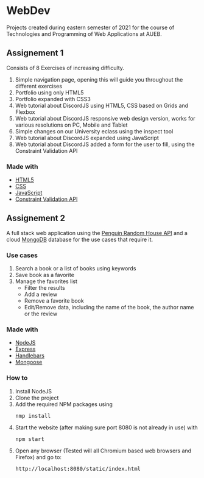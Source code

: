 # WebDev

Projects created during eastern semester of 2021 for the course of Technologies and Programming of Web Applications at AUEB.

<b><h2>Assignement 1</b></h2>

Consists of 8 Exercises of increasing difficulty.

<ol>
  <li> Simple navigation page, opening this will guide you throughout the different exercises </li>
  <li> Portfolio using only HTML5</li>
  <li> Portfolio expanded with CSS3</li>
  <li> Web tutorial about DiscordJS using HTML5, CSS based on Grids and Flexbox</li>
  <li> Web tutorial about DiscordJS responsive web design version, works for various resolutions on PC, Mobile and Tablet</li>
  <li> Simple changes on our University eclass using the inspect tool</li>
  <li> Web tutorial about DiscordJS expanded using JavaScript</li>
  <li> Web tutorial about DiscordJS added a form for the user to fill, using the Constraint Validation API</li>
</ol>

<h3>Made with</h3>
<ul>
  <li><a href="https://developer.mozilla.org/en-US/docs/Web/HTML">HTML5</a>
  <li><a href="https://developer.mozilla.org/en-US/docs/Web/CSS" rel="nofollow">CSS</a>
  <li><a href="https://developer.mozilla.org/en-US/docs/Web/JavaScript" rel="nofollow">JavaScript</a>
  <li><a href="https://developer.mozilla.org/en-US/docs/Web/API/Constraint_validation" rel="nofollow">Constraint Validation API</a>
</ul>

<b><h2>Assignement 2</b></h2>

A full stack web application using the <a href="http://www.penguinrandomhouse.biz/webservices/rest/">Penguin Random House API</a> and a cloud <a href="https://www.mongodb.com/">MongoDB</a> database for the use cases that require it.

<h3>Use cases</h3>
<ol>
  <li>Search a book or a list of books using keywords
  <li>Save book as a favorite
   <li>Manage the favorites list
    <ul>
      <li>Filter the results
      <li>Add a review
      <li>Remove a favorite book
      <li>Edit/Remove data, including the name of the book, the author name or the review
    </ul>
</ol>

<h3>Made with</h3>
<ul>
  <li><a href="https://nodejs.org/en/">NodeJS</a>
  <li><a href="https://expressjs.com/" rel="nofollow">Express</a>
  <li><a href="https://handlebarsjs.com/guide/" rel="nofollow">Handlebars</a>
  <li><a href="https://mongoosejs.com/" rel="nofollow">Mongoose</a>
</ul>

<h3>How to</h3>
<ol>
  <li>Install NodeJS
  <li>Clone the project
  <li>Add the required NPM packages using<pre>nmp install</pre>
  <li>Start the website (after making sure port 8080 is not already in use) with
  <pre>npm start</pre>
  <li>Open any browser (Tested will all Chromium based web browsers and Firefox) and go to:
  <pre>http://localhost:8080/static/index.html</pre>
  
